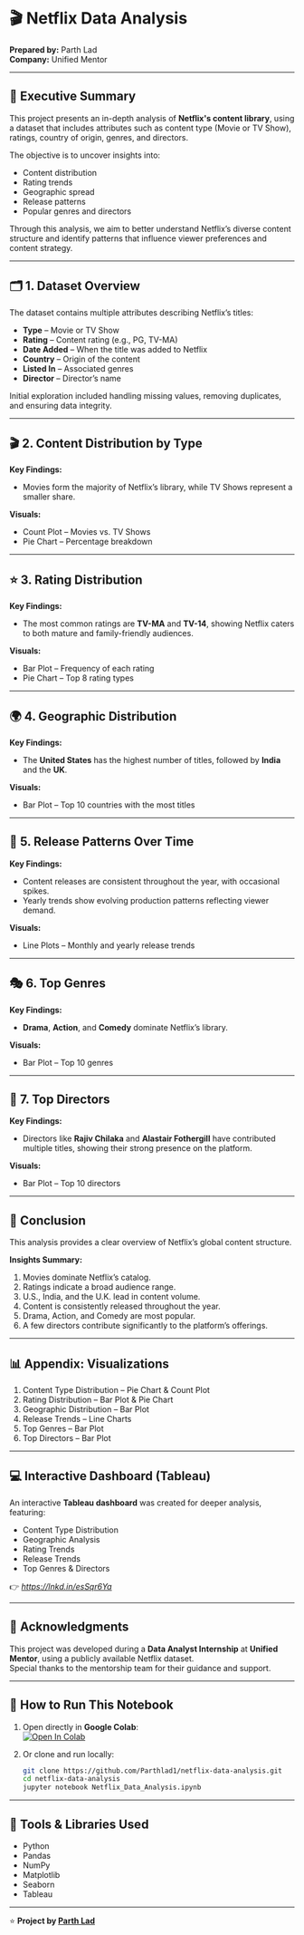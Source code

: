 # 🎬 Netflix Data Analysis  
**Prepared by:** Parth Lad  
**Company:** Unified Mentor  

---

## 🧠 Executive Summary  
This project presents an in-depth analysis of **Netflix's content library**, using a dataset that includes attributes such as content type (Movie or TV Show), ratings, country of origin, genres, and directors.  

The objective is to uncover insights into:  
- Content distribution  
- Rating trends  
- Geographic spread  
- Release patterns  
- Popular genres and directors  

Through this analysis, we aim to better understand Netflix’s diverse content structure and identify patterns that influence viewer preferences and content strategy.

---

## 🗂️ 1. Dataset Overview  
The dataset contains multiple attributes describing Netflix’s titles:  
- **Type** – Movie or TV Show  
- **Rating** – Content rating (e.g., PG, TV-MA)  
- **Date Added** – When the title was added to Netflix  
- **Country** – Origin of the content  
- **Listed In** – Associated genres  
- **Director** – Director’s name  

Initial exploration included handling missing values, removing duplicates, and ensuring data integrity.

---

## 🎬 2. Content Distribution by Type  
**Key Findings:**  
- Movies form the majority of Netflix’s library, while TV Shows represent a smaller share.  

**Visuals:**  
- Count Plot – Movies vs. TV Shows  
- Pie Chart – Percentage breakdown  

---

## ⭐ 3. Rating Distribution  
**Key Findings:**  
- The most common ratings are **TV-MA** and **TV-14**, showing Netflix caters to both mature and family-friendly audiences.  

**Visuals:**  
- Bar Plot – Frequency of each rating  
- Pie Chart – Top 8 rating types  

---

## 🌍 4. Geographic Distribution  
**Key Findings:**  
- The **United States** has the highest number of titles, followed by **India** and the **UK**.  

**Visuals:**  
- Bar Plot – Top 10 countries with the most titles  

---

## 📅 5. Release Patterns Over Time  
**Key Findings:**  
- Content releases are consistent throughout the year, with occasional spikes.  
- Yearly trends show evolving production patterns reflecting viewer demand.  

**Visuals:**  
- Line Plots – Monthly and yearly release trends  

---

## 🎭 6. Top Genres  
**Key Findings:**  
- **Drama**, **Action**, and **Comedy** dominate Netflix’s library.  

**Visuals:**  
- Bar Plot – Top 10 genres  

---

## 🎥 7. Top Directors  
**Key Findings:**  
- Directors like **Rajiv Chilaka** and **Alastair Fothergill** have contributed multiple titles, showing their strong presence on the platform.  

**Visuals:**  
- Bar Plot – Top 10 directors  

---

## 🧾 Conclusion  
This analysis provides a clear overview of Netflix’s global content structure.  

**Insights Summary:**  
1. Movies dominate Netflix’s catalog.  
2. Ratings indicate a broad audience range.  
3. U.S., India, and the U.K. lead in content volume.  
4. Content is consistently released throughout the year.  
5. Drama, Action, and Comedy are most popular.  
6. A few directors contribute significantly to the platform’s offerings.

---

## 📊 Appendix: Visualizations  
1. Content Type Distribution – Pie Chart & Count Plot  
2. Rating Distribution – Bar Plot & Pie Chart  
3. Geographic Distribution – Bar Plot  
4. Release Trends – Line Charts  
5. Top Genres – Bar Plot  
6. Top Directors – Bar Plot  

---

## 💻 Interactive Dashboard (Tableau)  
An interactive **Tableau dashboard** was created for deeper analysis, featuring:  
- Content Type Distribution  
- Geographic Analysis  
- Rating Trends  
- Release Trends  
- Top Genres & Directors  

👉 *https://lnkd.in/esSqr6Ya*  

---

## 🙏 Acknowledgments  
This project was developed during a **Data Analyst Internship** at **Unified Mentor**, using a publicly available Netflix dataset.  
Special thanks to the mentorship team for their guidance and support.  

---

## 🚀 How to Run This Notebook  
1. Open directly in **Google Colab**:  
   [![Open In Colab](https://colab.research.google.com/assets/colab-badge.svg)](https://colab.research.google.com/github/Parthlad1/netflix-data-analysis/blob/main/Netflix_Data_Analysis.ipynb)  

2. Or clone and run locally:  
   ```bash
   git clone https://github.com/Parthlad1/netflix-data-analysis.git
   cd netflix-data-analysis
   jupyter notebook Netflix_Data_Analysis.ipynb
   ```

---

## 🧰 Tools & Libraries Used  
- Python  
- Pandas  
- NumPy  
- Matplotlib  
- Seaborn  
- Tableau  

---

⭐ **Project by [Parth Lad](https://github.com/Parthlad1)**  

